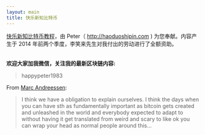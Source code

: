 ```yaml
---
layout: main
title: 快乐新知比特币
---
```


<a href="./book">快乐新知比特币教程</a>，由 Peter（ <http://haoduoshipin.com> ) 为您奉献。内容产生于 2014 年前两个季度，李笑来先生对我付出的劳动进行了全额资助。


<p><br /><b>欢迎大家加我微信，关注我的最新区块链内容:</b></p>

<blockquote>
<p>
  happypeter1983
</p>
</blockquote>


From <a
href="http://happypeter.github.io/bitcoin_basics/book/021_two_cultures.html">Marc
Andreessen</a>:

>I think we have a obligation to explain ourselves. I think the days when you
>can have sth as fundamentally important as bitcoin gets created and unleashed
>in the world and everybody expected to adapt to without having it get
>translated from weird and scary to like ok you can wrap your head as normal
>people around this...
